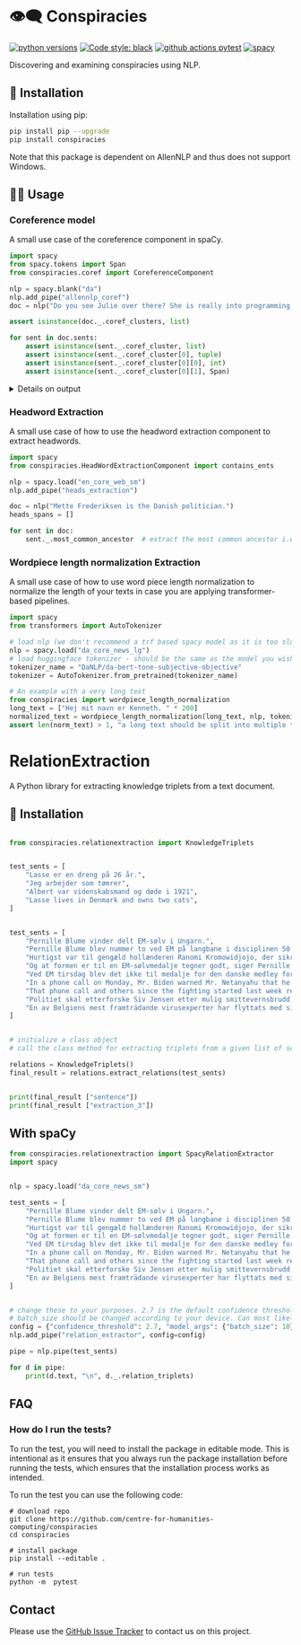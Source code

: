 
# 👁‍🗨 Conspiracies
[![python versions](https://img.shields.io/badge/Python-%3E=3.7-blue)](https://github.com/centre-for-humanities-computing/conspiracies)
[![Code style: black](https://img.shields.io/badge/Code%20Style-Black-black)](https://black.readthedocs.io/en/stable/the_black_code_style/current_style.html)
[![github actions pytest](https://github.com/centre-for-humanities-computing/conspiracies/actions/workflows/pytest.yml/badge.svg)](https://github.com/centre-for-humanities-computing/conspiracies/actions)
[![spacy](https://img.shields.io/badge/built%20with-spaCy-09a3d5.svg)](https://spacy.io)


<!-- [![release version](https://img.shields.io/badge/belief_graph%20Version-0.0.1-green)](https://github.com/centre-for-humanities-computing/conspiracies) -->

Discovering and examining conspiracies using NLP.



## 🔧 Installation
Installation using pip:
```bash
pip install pip --upgrade
pip install conspiracies
```

Note that this package is dependent on AllenNLP and thus does not support Windows.

## 👩‍💻 Usage

### Coreference model
A small use case of the coreference component in spaCy.

```python
import spacy
from spacy.tokens import Span
from conspiracies.coref import CoreferenceComponent 

nlp = spacy.blank("da")
nlp.add_pipe("allennlp_coref")
doc = nlp("Do you see Julie over there? She is really into programming!")

assert isinstance(doc._.coref_clusters, list)

for sent in doc.sents:
    assert isinstance(sent._.coref_cluster, list)
    assert isinstance(sent._.coref_cluster[0], tuple)
    assert isinstance(sent._.coref_cluster[0][0], int)
    assert isinstance(sent._.coref_cluster[0][1], Span)
```


<details>
  <summary>Details on output </summary>

Examining the output a bit further:

```python
print("DOC LEVEL (Coref clusters)")
print(doc._.coref_clusters)
print("-----\n\nSPAN LEVEL (sentences)")
for sent in doc.sents:
    print(sent._.coref_cluster)
print("-----\n\nSPAN LEVEL (entities)\n")
for sent in doc.sents:
    for i, coref_entity in sent._.coref_cluster:
        print(f"Coref Entity: {coref_entity} \nAntecedent: {coref_entity._.antecedent}")
        print("\n")
```

This should produce the following output

```python
DOC LEVEL (Coref clusters)
[(0, [Julie, She])]
-----

SPAN LEVEL (sentences)
[(0, Julie)]
[(0, She)]
-----

SPAN LEVEL (entities)

Coref Entity: Julie 
Antecedent: Julie


Coref Entity: She 
Antecedent: Julie
```

</details>


### Headword Extraction
A small use case of how to use the headword extraction component to extract headwords.

```python
import spacy
from conspiracies.HeadWordExtractionComponent import contains_ents

nlp = spacy.load("en_core_web_sm")
nlp.add_pipe("heads_extraction")

doc = nlp("Mette Frederiksen is the Danish politician.")
heads_spans = []

for sent in doc:
    sent._.most_common_ancestor  # extract the most common ancestor i.e. span head
```

### Wordpiece length normalization Extraction
A small use case of how to use word piece length normalization to normalize the length of
your texts in case you are applying transformer-based pipelines.

```python
import spacy
from transformers import AutoTokenizer

# load nlp (we don't recommend a trf based spacy model as it is too slow)
nlp = spacy.load("da_core_news_lg")
# load huggingface tokenizer - should be the same as the model you wish to apply later
tokenizer_name = "DaNLP/da-bert-tone-subjective-objective"
tokenizer = AutoTokenizer.from_pretrained(tokenizer_name)

# An example with a very long text
from conspiracies import wordpiece_length_normalization
long_text = ["Hej mit navn er Kenneth. " * 200]
normalized_text = wordpiece_length_normalization(long_text, nlp, tokenizer, max_length=500)
assert len(norm_text) > 1, "a long text should be split into multiple texts"
```

# RelationExtraction

A Python library for extracting knowledge triplets from a text document.

## :wrench: Installation


```python

from conspiracies.relationextraction import KnowledgeTriplets


test_sents = [
    "Lasse er en dreng på 26 år.",
    "Jeg arbejder som tømrer",
    "Albert var videnskabsmand og døde i 1921",
    "Lasse lives in Denmark and owns two cats",
]


test_sents = [
    "Pernille Blume vinder delt EM-sølv i Ungarn.",
    "Pernille Blume blev nummer to ved EM på langbane i disciplinen 50 meter fri.",
    "Hurtigst var til gengæld hollænderen Ranomi Kromowidjojo, der sikrede sig guldet i tiden 23,97 sekunder.",
    "Og at formen er til en EM-sølvmedalje tegner godt, siger Pernille Blume med tanke på, at hun få uger siden var smittet med corona.",
    "Ved EM tirsdag blev det ikke til medalje for den danske medley for mixede hold i 4 x 200 meter fri.",
    "In a phone call on Monday, Mr. Biden warned Mr. Netanyahu that he could fend off criticism of the Gaza strikes for only so long, according to two people familiar with the call",
    "That phone call and others since the fighting started last week reflect Mr. Biden and Mr. Netanyahu’s complicated 40-year relationship.",
    "Politiet skal etterforske Siv Jensen etter mulig smittevernsbrudd.",
    "En av Belgiens mest framträdande virusexperter har flyttats med sin familj till skyddat boende efter hot från en beväpnad högerextremist.",
]


# initialize a class object
# call the class method for extracting triplets from a given list of sentences

relations = KnowledgeTriplets()
final_result = relations.extract_relations(test_sents)


print(final_result ["sentence"])
print(final_result ["extraction_3"])
```

## With spaCy
```py
from conspiracies.relationextraction import SpacyRelationExtractor
import spacy


nlp = spacy.load("da_core_news_sm")

test_sents = [
    "Pernille Blume vinder delt EM-sølv i Ungarn.",
    "Pernille Blume blev nummer to ved EM på langbane i disciplinen 50 meter fri.",
    "Hurtigst var til gengæld hollænderen Ranomi Kromowidjojo, der sikrede sig guldet i tiden 23,97 sekunder.",
    "Og at formen er til en EM-sølvmedalje tegner godt, siger Pernille Blume med tanke på, at hun få uger siden var smittet med corona.",
    "Ved EM tirsdag blev det ikke til medalje for den danske medley for mixede hold i 4 x 200 meter fri.",
    "In a phone call on Monday, Mr. Biden warned Mr. Netanyahu that he could fend off criticism of the Gaza strikes for only so long, according to two people familiar with the call",
    "That phone call and others since the fighting started last week reflect Mr. Biden and Mr. Netanyahu’s complicated 40-year relationship.",
    "Politiet skal etterforske Siv Jensen etter mulig smittevernsbrudd.",
    "En av Belgiens mest framträdande virusexperter har flyttats med sin familj till skyddat boende efter hot från en beväpnad högerextremist.",
]


# change these to your purposes. 2.7 is the default confidence threshold(the bulk of bad relations not kept and the majority of correct ones kept)
# batch_size should be changed according to your device. Can most likely be bumped up a fair bit
config = {"confidence_threshold": 2.7, "model_args": {"batch_size": 10}}
nlp.add_pipe("relation_extractor", config=config)

pipe = nlp.pipe(test_sents)

for d in pipe:
    print(d.text, "\n", d._.relation_triplets)

```






## FAQ

### How do I run the tests?
To run the test, you will need to install the package in editable mode. This is
intentional as it ensures that you always run the package installation before running
the tests, which ensures that the installation process works as intended.

To run the test you can use the following code:
```
# download repo
git clone https://github.com/centre-for-humanities-computing/conspiracies
cd conspiracies

# install package
pip install --editable .

# run tests
python -m  pytest
```

## Contact
Please use the [GitHub Issue Tracker](https://github.com/centre-for-humanities-computing/conspiracies/issues) to contact us on this project.
